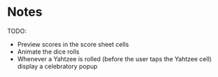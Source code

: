 #  Notes


TODO:
- Preview scores in the score sheet cells
- Animate the dice rolls
- Whenever a Yahtzee is rolled (before the user taps the Yahtzee cell) display a celebratory popup
